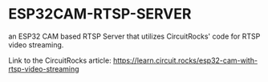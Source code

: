 # ESP32CAM-RTSP-SERVER
an ESP32 CAM based RTSP Server that utilizes CircuitRocks' code for RTSP video streaming.

Link to the CircuitRocks article: https://learn.circuit.rocks/esp32-cam-with-rtsp-video-streaming
